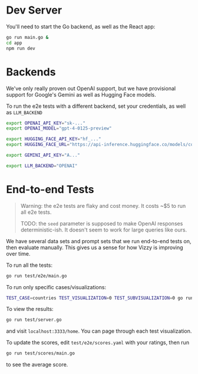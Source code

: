 # Dev Server
You'll need to start the Go backend, as well as the React app:
```bash
go run main.go &
cd app
npm run dev
```

# Backends
We've only really proven out OpenAI support, but we have provisional support for Google's Gemini
as well as Hugging Face models.

To run the e2e tests with a different backend, set your credentials, as well as `LLM_BACKEND`

```bash
export OPENAI_API_KEY="sk-..."
export OPENAI_MODEL="gpt-4-0125-preview"

export HUGGING_FACE_API_KEY="hf_..."
export HUGGING_FACE_URL="https://api-inference.huggingface.co/models/codellama/CodeLlama-70b-Instruct-hf"

export GEMINI_API_KEY="A..."

export LLM_BACKEND="OPENAI"
```


# End-to-end Tests
> Warning: the e2e tests are flaky and cost money. It costs ~$5 to run all e2e tests.
>
> TODO: the `seed` parameter is supposed to make OpenAI responses deterministic-ish. It doesn't
seem to work for large queries like ours.

We have several data sets and prompt sets that we run end-to-end tests on, then evaluate manually.
This gives us a sense for how Vizzy is improving over time.

To run all the tests:
```bash
go run test/e2e/main.go
```

To run only specific cases/visualizations:
```bash
TEST_CASE=countries TEST_VISUALIZATION=0 TEST_SUBVISUALIZATION=0 go run test/e2e/main.go
```

To view the results:
```bash
go run test/server.go
```
and visit `localhost:3333/home`. You can page through each test visualization.

To update the scores, edit `test/e2e/scores.yaml` with your ratings, then run
```bash
go run test/scores/main.go
```
to see the average score.
